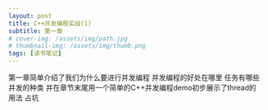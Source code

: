 ```yaml
---
layout: post
title: C++并发编程实战(1)
subtitle: 第一章
# cover-img: /assets/img/path.jpg
# thumbnail-img: /assets/img/thumb.png
tags: [读书笔记]
---
```


第一章简单介绍了我们为什么要进行并发编程 并发编程的好处在哪里
任务有哪些并发的种类
并在章节末尾用一个简单的C++并发编程demo初步展示了thread的用法
占坑